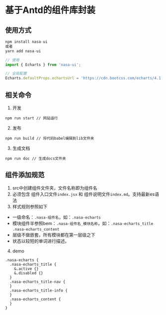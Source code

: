 # 基于Antd的组件库封装

## 使用方式

```js
npm install nasa-ui
或者
yarn add nasa-ui

// 使用
import { Echarts } from 'nasa-ui';

// 全局配置
Echarts.defaultProps.echartsUrl = 'https://cdn.bootcss.com/echarts/4.1.0.rc2/echarts.min.js';
```

## 相关命令
1. 开发
```
npm run start // 网站运行
```

2. 发布
```
npm run build // 将代码babel编辑到lib文件夹
```

3. 生成文档
```
npm run doc // 生成docs文件夹
```

## 组件添加规范
1. src中创建组件文件夹，文件名称即为组件名  
2. 必须包含 组件入口文件`index.jsx` 和 组件说明文件`index.md`。支持最新es语法
3. 样式规则参照如下  
 * 一级命名：`.nasa-组件名`，如：`.nasa-echarts`
 * 模块组件半参照bem：`.nasa-组件名_模块名称`，如：`.nasa-echarts_title` `.nasa-echarts_content`
 * 层级不做嵌套，所有模块都在第一层级之下
 * 状态以较短的单词进行描述。 

4. demo  
  ```
  .nasa-echarts {
    .nasa-echarts_title {
      &.active {}
      &.disabled {}
    }
    .nasa-echarts_title-nav {
    }
    .nasa-echarts_title-info {
    }
    .nasa-echarts_content {
    }
  }
  ```
